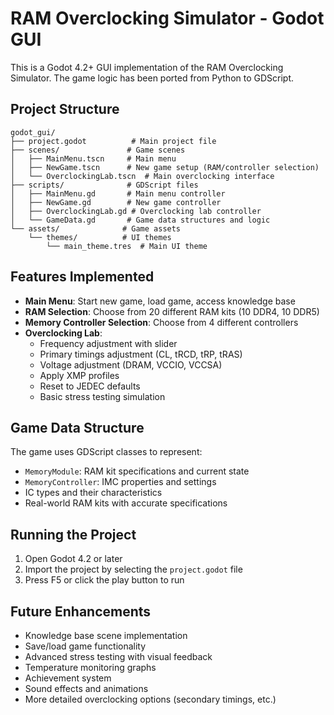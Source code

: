 # RAM Overclocking Simulator - Godot GUI

This is a Godot 4.2+ GUI implementation of the RAM Overclocking Simulator. The game logic has been ported from Python to GDScript.

## Project Structure

```
godot_gui/
├── project.godot          # Main project file
├── scenes/               # Game scenes
│   ├── MainMenu.tscn     # Main menu
│   ├── NewGame.tscn      # New game setup (RAM/controller selection)
│   └── OverclockingLab.tscn  # Main overclocking interface
├── scripts/              # GDScript files
│   ├── MainMenu.gd       # Main menu controller
│   ├── NewGame.gd        # New game controller
│   ├── OverclockingLab.gd # Overclocking lab controller
│   └── GameData.gd       # Game data structures and logic
└── assets/              # Game assets
    └── themes/          # UI themes
        └── main_theme.tres  # Main UI theme

```

## Features Implemented

- **Main Menu**: Start new game, load game, access knowledge base
- **RAM Selection**: Choose from 20 different RAM kits (10 DDR4, 10 DDR5)
- **Memory Controller Selection**: Choose from 4 different controllers
- **Overclocking Lab**: 
  - Frequency adjustment with slider
  - Primary timings adjustment (CL, tRCD, tRP, tRAS)
  - Voltage adjustment (DRAM, VCCIO, VCCSA)
  - Apply XMP profiles
  - Reset to JEDEC defaults
  - Basic stress testing simulation

## Game Data Structure

The game uses GDScript classes to represent:
- `MemoryModule`: RAM kit specifications and current state
- `MemoryController`: IMC properties and settings
- IC types and their characteristics
- Real-world RAM kits with accurate specifications

## Running the Project

1. Open Godot 4.2 or later
2. Import the project by selecting the `project.godot` file
3. Press F5 or click the play button to run

## Future Enhancements

- Knowledge base scene implementation
- Save/load game functionality
- Advanced stress testing with visual feedback
- Temperature monitoring graphs
- Achievement system
- Sound effects and animations
- More detailed overclocking options (secondary timings, etc.)